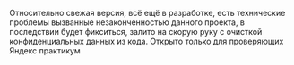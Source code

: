 Относительно свежая версия, всё ещё в разработке, есть технические проблемы вызванные незаконченностью данного проекта, в последствии будет фикситься, залито на скорую руку с очисткой конфиденциальных данных из кода. Открыто только для проверяющих Яндекс практикум
